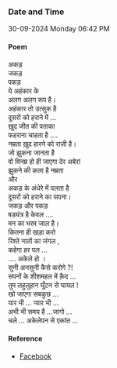 ### Date and Time

30-09-2024 Monday 06:42 PM

#### Poem

अकड़  <br />
जकड़  <br />
पकड़  <br />
ये अहंकार के  <br />
अलग अलग रूप है।  <br />
अहंकार तो उत्सुक है  <br />
दूसरों को हराने में ... <br />
ख़ुद जीत की पताका  <br />
फहराना चाहता है .... <br />
नम्रता ख़ुद हारने को राज़ी है।   <br />
जो झुकना जानता है  <br />
वो विनम्र हो ही जाएगा देर अबेर! <br />
झुकने की कला है नम्रता  <br />
और  <br />
अकड़ के अंधेरे में पलता है  <br />
दूसरों को हराने का सपना। <br />
जकड़ और पकड़  <br />
षड्यंत्र है केवल .... <br />
मन का भरम जाल है।  <br />
कितना ही खड़ा करो  <br />
रिश्ते नातों का जंगल , <br />
कहेगा हर पल …  <br />
 .... अकेले हो । <br />
सुनी अनसुनी कैसे करोगे ?!  <br />
सपनों के शीशमहल में क़ैद …  <br />
तुम लहुलुहान घूँटन से घायल !  <br />
खो जाएगा सबकुछ …  <br />
यार भी … प्यार भी …   <br />
अभी भी समय है …जागो …  <br />
चले … अकेलेपन से एकांत …

#### Reference

* [Facebook](https://www.facebook.com/share/p/u3E36YxpX1od3p79/)
